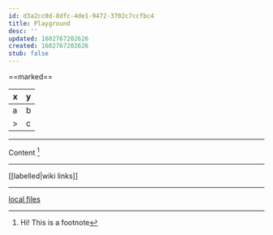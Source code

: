 ```yaml
---
id: d3a2cc0d-8dfc-4de1-9472-3702c7ccfbc4
title: Playground
desc: ''
updated: 1602767202626
created: 1602767202626
stub: false
---
```


==marked==

x | y
--|--
a | b
> | c

---

Content [^1]

[^1]: Hi! This is a footnote



---
[[labelled|wiki links]]

---

[local files](assets/pdfs/YourGuideToInterviewSuccess_Revolent_Oct20.pdf)

